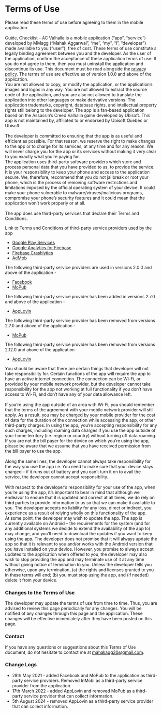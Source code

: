 # Terms of Use

Please read these terms of use before agreeing to them in the mobile application.  
\
Guide, Checklist - AC Valhalla is a mobile application (“app”, “service”) developed by MMagg (“Mahak Aggarwal”, “me”, “my”, “I”, “developer”) made available to you (“user”), free of cost. These terms of use constitute a legally binding agreement between you and the developer. As the user of the application, confirm the acceptance of these application terms of use. If you do not agree to them, then you must uninstall the application and discontinue its use. This document must be read alongside the [privacy policy](https://github.com/MMagg-dev/Checklist_tracker_guide_AC_Valhalla/blob/main/legal/Privacy_Policy.md).
The terms of use are effective as of version 1.0.0 and above of the application.
\
You are not allowed to copy, or modify the application, or the application’s images and logos in any way. You are not allowed to extract the source code of the application, and you are also not allowed to translate the application into other languages or make derivative versions. The application trademarks, copyright, database rights, and intellectual property rights still belong to the developer. The app is a fan-based application based on the Assassin’s Creed Valhalla game developed by Ubisoft. This app is not maintained by, affiliated to or endorsed by Ubisoft Quebec or Ubisoft.  
\
The developer is committed to ensuring that the app is as useful and efficient as possible. For that reason, we reserve the right to make changes to the app or to charge for its services, at any time and for any reason. We will never charge you for the app or its services without making it very clear to you exactly what you’re paying for.
\
The application uses third-party software providers which store and process personal data that you have provided to us, to provide the service. It is your responsibility to keep your phone and access to the application secure. We, therefore, recommend that you do not jailbreak or root your phone, which is the process of removing software restrictions and limitations imposed by the official operating system of your device. It could make your phone vulnerable to malware/viruses/malicious programs, compromise your phone’s security features and it could mean that the application won’t work properly or at all.  
\
The app does use third-party services that declare their Terms and Conditions.

Link to Terms and Conditions of third-party service providers used by the app

* [Google Play Services](https://policies.google.com/terms)
* [Google Analytics for Firebase](https://firebase.google.com/terms/analytics)
* [Firebase Crashlytics](https://firebase.google.com/terms/crashlytics)
* [AdMob](https://developers.google.com/admob/terms)

The following third-party service providers are used in versions 2.0.0 and above of the application - 
* [Facebook](https://www.facebook.com/legal/terms/plain_text_terms)
* [MoPub](https://www.mopub.com/en/legal/tos)

The following third-party service provider has been added in versions 2.7.0 and above of the application - 
* [AppLovin](https://www.applovin.com/terms/)

The following third-party service provider has been removed from versions 2.7.0 and above of the application - 
* [MoPub](https://www.mopub.com/en/legal/tos)

The following third-party service provider has been removed from versions 2.12.0 and above of the application - 
* [AppLovin](https://www.applovin.com/terms/)

You should be aware that there are certain things that developer will not take responsibility for. Certain functions of the app will require the app to have an active internet connection. The connection can be Wi-Fi, or provided by your mobile network provider, but the developer cannot take responsibility for the app not working at full functionality if you don’t have access to Wi-Fi, and don’t have any of your data allowance left.  
\
If you’re using the app outside of an area with Wi-Fi, you should remember that the terms of the agreement with your mobile network provider will still apply. As a result, you may be charged by your mobile provider for the cost of data for the duration of the connection while accessing the app, or other third-party charges. In using the app, you’re accepting responsibility for any such charges, including roaming data charges if you use the app outside of your home territory (i.e. region or country) without turning off data roaming. If you are not the bill payer for the device on which you’re using the app, please be aware that we assume that you have received permission from the bill payer to use the app.  
\
Along the same lines, the developer cannot always take responsibility for the way you use the app i.e. You need to make sure that your device stays charged – if it runs out of battery and you can’t turn it on to avail the service, the developer cannot accept responsibility.  
\
With respect to the developer’s responsibility for your use of the app, when you’re using the app, it’s important to bear in mind that although we endeavor to ensure that it is updated and correct at all times, we do rely on third parties to provide information to us so that we can make it available to you. The developer accepts no liability for any loss, direct or indirect, you experience as a result of relying wholly on this functionality of the app. 
\
At some point, the developer may wish to update the app. The app is currently available on Android – the requirements for the system (and for any additional systems we decide to extend the availability of the app to) may change, and you’ll need to download the updates if you want to keep using the app. The developer does not promise that it will always update the app so that it is relevant to you and/or works with the Android version that you have installed on your device. However, you promise to always accept updates to the application when offered to you, the developer may also wish to stop providing the app and may terminate use of it at any time without giving notice of termination to you. Unless the developer tells you otherwise, upon any termination, (a) the rights and licenses granted to you in these terms will end; (b) you must stop using the app, and (if needed) delete it from your device.  

### Changes to the Terms of Use
The developer may update the terms of use from time to time. Thus, you are advised to review this page periodically for any changes. You will be notified of any changes through this page and the application. These changes will be effective immediately after they have been posted on this page.  

### Contact
If you have any questions or suggestions about this Terms of Use document, do not hesitate to contact me at [mahakagg30@gmail.com](mailto:mahakagg30@gmail.com).

### Change Logs
* 28th May 2021 - added Facebook and MoPub to the application as third-party service providers. Removed InMobi as a third-party service provider from the application.
* 17th March 2022 - added AppLovin and removed MoPub as a third-party service provider that can collect information.
* 5th August 2024 - removed AppLovin as a third-party service provider that can collect information.
